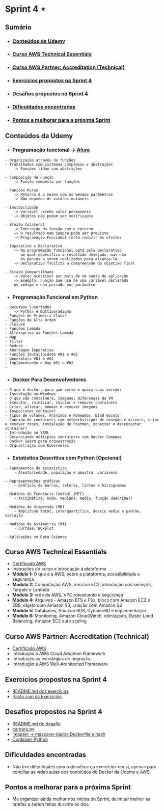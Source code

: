 # Sprint 4 ⋆
## Sumário
- ### [Conteúdos da Udemy](https://github.com/mayaramog/compassUOLmayara/tree/main/Sprint4#conte%C3%BAdos-da-udemy-1)
- ### [Curso AWS Technical Essentials](https://github.com/mayaramog/compassUOLmayara/tree/main/Sprint4#curso-aws-technical-essentials-1)
- ### [Curso AWS Partner: Accreditation (Technical)](https://github.com/mayaramog/compassUOLmayara/tree/main/Sprint4#curso-aws-partner-accreditation-technical-1)
- ### [Exercícios propostos na Sprint 4](https://github.com/mayaramog/compassUOLmayara/tree/main/Sprint4#exerc%C3%ADcios-propostos-na-sprint-4-1)
- ### [Desafios propostos na Sprint 4](https://github.com/mayaramog/compassUOLmayara/tree/main/Sprint4#desafios-propostos-na-sprint-4-1)
- ### [Dificuldades encontradas](https://github.com/mayaramog/compassUOLmayara/tree/main/Sprint4#dificuldades-encontradas-1)
- ### [Pontos a melhorar para a próxima Sprint](https://github.com/mayaramog/compassUOLmayara/tree/main/Sprint4#pontos-a-melhorar-para-a-pr%C3%B3xima-sprint-1)

## Conteúdos da Udemy
- ### Programação funcional -> [Alura](https://www.alura.com.br/artigos/programacao-funcional-o-que-e)
```
- Organização através de funções
- Trabalhamos com sistemas complexos e abstrações
    -> Funções lidam com abstrações

- Composição de Função
    -> Função composta por funções

- Funções Puras
    -> Retorno é o mesmo com os mesmos parâmetros
    -> Não depende de valores mutaveis

- Imutabilidade
    -> Variavel recebe valor permanente
    -> Objetos não podem ser modificados

- Efeito Colateral
    -> Interação da função com o externo
    -> O resultado nem sempre pode ser previsto
    -> Programação Funcional tenta reduzir os efeitos

- Imperativo x Declarativo
    -> Na programação funcional opta pelo Declarativo
       no qual especifíca o resultado desejado, mas não
       os passos a serem realizados para alcança-lo.
    -> Declarativo facilita a compreensão do objetivo final

- Estado Compartilhado
    -> Valor acessível por mais de um ponto de aplicação
    -> Exemplo: Função que usa de uma variável declarada
    no código e não passada por parâmetro
```

- ### Programação Funcional em Python
```
- Recursos Suportados
    -> Python é multiparadigma
- Funções de Primeira Classe
- Funções de Alta Ordem
- Closure
- Funções Lambda
- Alternativa às Funções Lambda
- Map
- Filter
- Reduce
- Abordagem Imperativa
- Funções Imutalibidade #01 e #02
- Generators #01 e #02
- Implementando o Map #01 e #02
- 
```

- ### Docker Para Desenvolvedores
```
- O que é docker, para que serve e quais suas versões
- Instalação no Windows
- O que são containers, imagens, diferenças da VM
- Executar, reiniciar, iniciar e remover containers
- Criar, alterar, nomear e remover imagens
- Inspecionar container
- Tipos de volumes, Anônimos e Nomeados, Bind mounts
- Conexão de containers com networks(tipos de conexão e drivers, criar e remover redes, instalação de Postman, conectar e desconectar container)
- Introdução ao YAML
- Gerenciando múltiplos containers com Docker Compose
- Docker Swarm para orquestração
- Orquestração com Kubernetes
```

- ### Estatística Descritiva com Python (Opcional)
```
- Fundamentos da estatística
    - Aleatoriedade, população e amostra, variáveis

- Representações gráficas
    - Gráficos de barras, setores, linhas e histogramas

- Medidas de Tendência Central (MTC)
    - Aritimética, moda, mediana, media, função describe()

- Medidas de Dispersão (MD)
    - Amplitude total, interquartílica, desvio medio e padrão, variação

- Medidas de Assimetria (MA)
    - Curtose, Boxplot

- Aplicações em Data Science
```

## Curso AWS Technical Essentials

- [Certificado AWS](/Sprint4/Certificados/1851_3_6046265_1726425963_AWS%20Course%20Completion%20Certificate.pdf)
- Instruções do curso e introdução à plataforma
- **Módulo 1:** O que é a AWS, sobre a plataforma, acessibilidade e segurança
- **Módulo 2:** Computação AWS, amazon EC2, introdução aos serviços, Fargate e Lambda 
- **Módulo 3:** rede da AWS, VPC roteamento e segurança
- **Módulo 4:** Arquivos - Amazon EFS e FSx, bloco com Amaozn EC2 e EBS, objeto com Amazon S3, criação com Amazon S3
-  **Módulo 5:** Databases, Amazon RDS, DynamoBD e implementação 
- **Módulo 6:** Monitoring, Amazon CloudWatch, otimização, Elastic Loud Balancing, Amazon EC2 auto scaling

## Curso AWS Partner: Accreditation (Technical)

- [Certificado AWS](/Sprint4/Certificados/13246_3_6046265_1726428235_AWS%20Course%20Completion%20Certificate.pdf)
- Introdução a AWS Cloud Adoption Framework
- Introdução as estratégias de migração
- Introdução a AWS Well-Architected Framework

## Exercícios propostos na Sprint 4
- [README.md dos exercícios](/Sprint4/Exercícios/README.md)
- [Pasta com os Exercícios](/Sprint4/Exercícios/)

## Desafios propostos na Sprint 4
- [README.md do desafio](/Sprint4/Desafio/README.md)
- [carguru.py](/Sprint4/Desafio/carguru/carguru.py)
- [Imagem -> mascarar-dados.Dockerfile e hash](/Sprint4/Desafio/mascarar-dados%20e%20hash//)
- [Container Python](https://hub.docker.com/_/python)

## Dificuldades encontradas
- Não tive dificuldades com o desafio e os exercícios em si, apenas para conciliar as video aulas dos conteúdos de Docker da Udemy e AWS.

## Pontos a melhorar para a próxima Sprint
- Me organizar ainda melhor nos inícios de Sprint, delimitar melhor as tarefas a serem feitas durante os dias.

